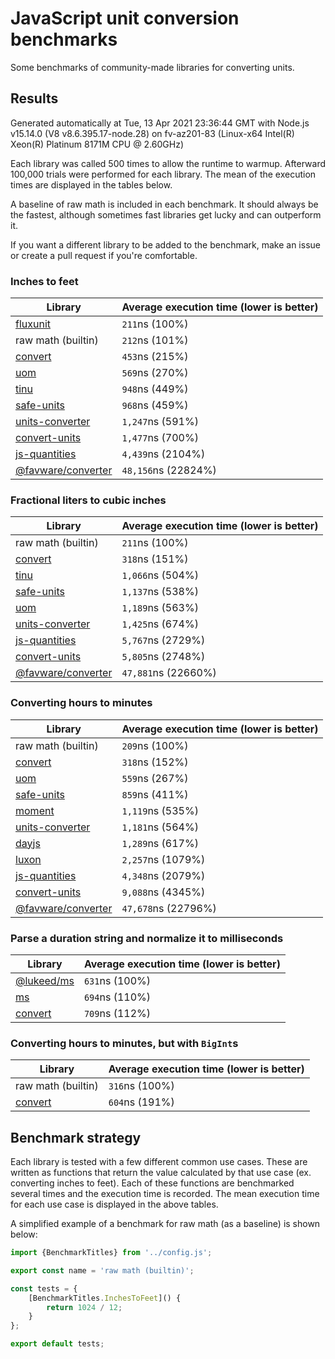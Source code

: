 # JavaScript unit conversion benchmarks

Some benchmarks of community-made libraries for converting units.

## Results

<!-- beginblock(results) -->

Generated automatically at Tue, 13 Apr 2021 23:36:44 GMT with Node.js v15.14.0 (V8 v8.6.395.17-node.28) on fv-az201-83 (Linux-x64 Intel(R) Xeon(R) Platinum 8171M CPU @ 2.60GHz)

Each library was called 500 times to allow the runtime to warmup.
Afterward 100,000 trials were performed for each library.
The mean of the execution times are displayed in the tables below.

A baseline of raw math is included in each benchmark.
It should always be the fastest, although sometimes fast libraries get lucky and can outperform it.

If you want a different library to be added to the benchmark, make an issue or create a pull request if you're comfortable.

### Inches to feet

| Library                                                            | Average execution time (lower is better) |
| ------------------------------------------------------------------ | ---------------------------------------- |
| [fluxunit](https://npmjs.com/package/fluxunit)                     | `211`ns (100%)                           |
| raw math (builtin)                                                 | `212`ns (101%)                           |
| [convert](https://npmjs.com/package/convert)                       | `453`ns (215%)                           |
| [uom](https://npmjs.com/package/uom)                               | `569`ns (270%)                           |
| [tinu](https://npmjs.com/package/tinu)                             | `948`ns (449%)                           |
| [safe-units](https://npmjs.com/package/safe-units)                 | `968`ns (459%)                           |
| [units-converter](https://npmjs.com/package/units-converter)       | `1,247`ns (591%)                         |
| [convert-units](https://npmjs.com/package/convert-units)           | `1,477`ns (700%)                         |
| [js-quantities](https://npmjs.com/package/js-quantities)           | `4,439`ns (2104%)                        |
| [@favware/converter](https://npmjs.com/package/@favware/converter) | `48,156`ns (22824%)                      |

### Fractional liters to cubic inches

| Library                                                            | Average execution time (lower is better) |
| ------------------------------------------------------------------ | ---------------------------------------- |
| raw math (builtin)                                                 | `211`ns (100%)                           |
| [convert](https://npmjs.com/package/convert)                       | `318`ns (151%)                           |
| [tinu](https://npmjs.com/package/tinu)                             | `1,066`ns (504%)                         |
| [safe-units](https://npmjs.com/package/safe-units)                 | `1,137`ns (538%)                         |
| [uom](https://npmjs.com/package/uom)                               | `1,189`ns (563%)                         |
| [units-converter](https://npmjs.com/package/units-converter)       | `1,425`ns (674%)                         |
| [js-quantities](https://npmjs.com/package/js-quantities)           | `5,767`ns (2729%)                        |
| [convert-units](https://npmjs.com/package/convert-units)           | `5,805`ns (2748%)                        |
| [@favware/converter](https://npmjs.com/package/@favware/converter) | `47,881`ns (22660%)                      |

### Converting hours to minutes

| Library                                                            | Average execution time (lower is better) |
| ------------------------------------------------------------------ | ---------------------------------------- |
| raw math (builtin)                                                 | `209`ns (100%)                           |
| [convert](https://npmjs.com/package/convert)                       | `318`ns (152%)                           |
| [uom](https://npmjs.com/package/uom)                               | `559`ns (267%)                           |
| [safe-units](https://npmjs.com/package/safe-units)                 | `859`ns (411%)                           |
| [moment](https://npmjs.com/package/moment)                         | `1,119`ns (535%)                         |
| [units-converter](https://npmjs.com/package/units-converter)       | `1,181`ns (564%)                         |
| [dayjs](https://npmjs.com/package/dayjs)                           | `1,289`ns (617%)                         |
| [luxon](https://npmjs.com/package/luxon)                           | `2,257`ns (1079%)                        |
| [js-quantities](https://npmjs.com/package/js-quantities)           | `4,348`ns (2079%)                        |
| [convert-units](https://npmjs.com/package/convert-units)           | `9,088`ns (4345%)                        |
| [@favware/converter](https://npmjs.com/package/@favware/converter) | `47,678`ns (22796%)                      |

### Parse a duration string and normalize it to milliseconds

| Library                                            | Average execution time (lower is better) |
| -------------------------------------------------- | ---------------------------------------- |
| [@lukeed/ms](https://npmjs.com/package/@lukeed/ms) | `631`ns (100%)                           |
| [ms](https://npmjs.com/package/ms)                 | `694`ns (110%)                           |
| [convert](https://npmjs.com/package/convert)       | `709`ns (112%)                           |

### Converting hours to minutes, but with `BigInt`s

| Library                                      | Average execution time (lower is better) |
| -------------------------------------------- | ---------------------------------------- |
| raw math (builtin)                           | `316`ns (100%)                           |
| [convert](https://npmjs.com/package/convert) | `604`ns (191%)                           |

<!-- endblock(results) -->

## Benchmark strategy

Each library is tested with a few different common use cases.
These are written as functions that return the value calculated by that use case (ex. converting inches to feet).
Each of these functions are benchmarked several times and the execution time is recorded.
The mean execution time for each use case is displayed in the above tables.

A simplified example of a benchmark for raw math (as a baseline) is shown below:

```js
import {BenchmarkTitles} from '../config.js';

export const name = 'raw math (builtin)';

const tests = {
	[BenchmarkTitles.InchesToFeet]() {
		return 1024 / 12;
	}
};

export default tests;
```
